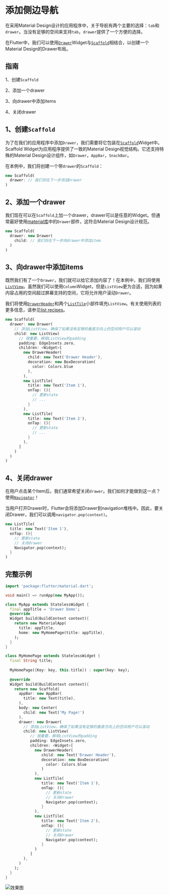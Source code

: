 # 添加侧边导航

在采用Material Design设计的应用程序中，关于导航有两个主要的选择：`tab`和`drawer`。当没有足够的空间来支持`tab`，`drawer`提供了一个方便的选择。

在Flutter中，我们可以使用[`Drawer`](https://docs.flutter.io/flutter/material/Drawer-class.html)Widget与[`Scaffold`](https://docs.flutter.io/flutter/material/Scaffold-class.html)相结合，以创建一个Material Design的Drawer布局。

## 指南

1、创建`Scaffold`

2、添加一个drawer

3、向drawer中添加items

4、关闭drawer

## 1、创建`Scaffold`

为了在我们的应用程序中添加`Drawer`，我们需要将它包装在[`Scaffold`](https://docs.flutter.io/flutter/material/Scaffold-class.html)Widget中。Scaffold Widget为应用程序提供了一致的Material Design视觉结构。它还支持特殊的Material Design设计组件，如`Drawer`，`AppBar`，`SnackBar`。

在本例中，我们将创建一个带`drawer`的`Scaffold`：

```dart
new Scaffold(
  drawer: // 我们将在下一步添加Drawer
)
```

## 2、添加一个drawer

我们现在可以在`Scaffold`上加一个drawer，drawer可以是任意的Widget。但通常最好使用[material库](https://docs.flutter.io/flutter/material/material-library.html)中的`Drawer`部件，这符合Material Design设计规范。

```dart
new Scaffold(
  drawer: new Drawer(
    child: // 我们将在下一步向drawer中添加item
  )
)
```

## 3、向drawer中添加items

既然我们有了一个`Drawer`，我们就可以给它添加内容了！在本例中，我们将使用[`ListView`](https://docs.flutter.io/flutter/widgets/ListView-class.html)。虽然我们可以使用`Column`Widget，但是`ListView`更为合适，因为如果内容占用的空间超过屏幕支持的空间，它将允许用户滚动`Drawer`。

我们将使用[`DrawerHeader`](https://docs.flutter.io/flutter/material/DrawerHeader-class.html)和两个[`ListTile`](https://docs.flutter.io/flutter/material/ListTile-class.html)小部件填充`ListView`。有关使用列表的更多信息，请参见[list recipes](https://flutter.io/cookbook/#lists)。

```dart
new Scaffold(
  drawer: new Drawer(
    // 添加ListView，确保了如果没有足够的垂直方向上的空间用户可以滚动
    child: new ListView(
      // 很重要，移除ListView的padding
      padding: EdgeInsets.zero,
      children: <Widget>[
        new DrawerHeader(
          child: new Text('Drawer Header'),
          decoration: new BoxDecoration(
            color: Colors.blue    
          ),
        ),
        new ListTile(
          title: new Text('Item 1'),
          onTap: (){
            // 更新state
            // ...
          }
        ),
        new ListTile(
          title: new Text('Item 2'),
          onTap: (){
            // 更新state
            // ...
          }
        ),
      ]
    )
  )
)
```

## 4、关闭drawer

在用户点击某个Item后，我们通常希望关闭`drawer`。我们如何才能做到这一点？使用[`Navigator`](https://docs.flutter.io/flutter/widgets/Navigator-class.html)！

当用户打开Drawer时，Flutter会将添加Drawer到navigation堆栈中。因此，要关闭Drawer，我们可以调用`navigator.pop(context)`。

```dart
new ListTile(
  title: new Text('Item 1'),
  onTap: (){
    // 更新state
    // 关闭drawer
    Navigator.pop(context);
  }
)
```

## 完整示例

```dart
import 'package:flutter/material.dart';

void main() => runApp(new MyApp());

class MyApp extends StatelessWidget {
  final appTitle = 'Drawer Demo';
  @override
  Widget build(BuildContext context){
    return new MaterialApp(
      title: appTitle,
      home: new MyHomePage(title: appTitle),
    );
  }
}

class MyHomePage extends StatelessWidget {
  final String title;
  
  MyHomePage({Key: key, this.title}) : super(key: key);
  
  @override
  Widget build(BuildContext context){
    return new Scaffold(
      appBar: new AppBar(
        title: new Text(title),
      ),
      body: new Center(
        child: new Text('My Page!')
      ),
      drawer: new Drawer(
        // 添加ListView，确保了如果没有足够的垂直方向上的空间用户可以滚动
        child: new ListView(
           // 很重要，移除ListView的padding 
           padding: EdgeInsets.zero,
           children: <Widget>[
             new DrawerHeader(
                child: new Text('Drawer Header'),
                decoration: new BoxDecoration(
                  color: Colors.blue
                )
             ),
             new ListTile(
                title: new Text('Item 1'),
                onTap: (){
                  // 更新state
                  // 关闭drawer
                  Navigator.pop(context);               
                }
             ),
             new ListTile(
                title: new Text('Item 2'),
                onTap: (){
                  // 更新state
                  // 关闭drawer
                  Navigator.pop(context);               
                }             
             )
           ]
        ),
      )
    );
  }
}
```

![效果图](https://flutter.io/images/cookbook/drawer.png)